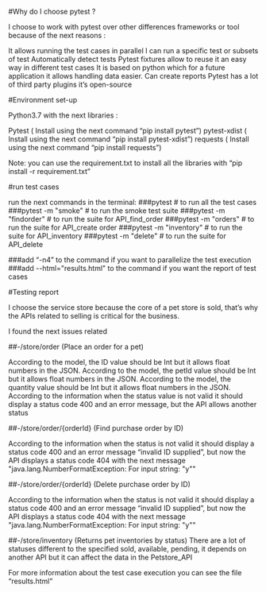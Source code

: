 #Why do I choose pytest ?

I choose to work with pytest over other differences frameworks or tool because of the next reasons :

It allows running the test cases in parallel
I can run a specific test or subsets of test
Automatically detect tests
Pytest fixtures allow to reuse it an easy way in different test cases
It is based on python which for a future application it allows handling data easier.
Can create reports
Pytest has a lot of third party plugins
it’s open-source


#Environment set-up

Python3.7 with the next libraries :

Pytest ( Install using the next command “pip install pytest”)
pytest-xdist ( Install using the next command “pip install pytest-xdist”)
requests ( Install using the next command “pip install requests”)

Note: you can use the requirement.txt to install all the libraries with 
“pip install -r requirement.txt”

#run test cases

run the next commands in the terminal:
###pytest # to run all the test cases 
###pytest -m "smoke" # to run the smoke test suite
###pytest -m "findorder" # to run the suite for API_find_order
###pytest -m "orders" # to run the suite for API_create order
###pytest -m "inventory" # to run the suite for API_inventory
###pytest -m "delete" # to run the suite for API_delete


###add “-n4” to the command if you want to parallelize the test execution
###add --html="results.html" to the command if you want the report of test cases

#Testing report

I choose the service store because the core of a pet store is sold, that’s why the APIs related to selling is critical for the business.

I found the next issues related

##-/store/order (Place an order for a pet)

According to the model, the ID value should be Int but it allows float numbers in the JSON.
According to the model, the petId value should be Int but it allows float numbers in the JSON.
According to the model, the quantity value should be Int but it allows float numbers in the JSON.
According to the information when the status value is not valid it should display a status code 400 and an error message, but the API allows another status 

##-/store/order/{orderId} (Find purchase order by ID)

According to the information when the status is not valid it should display a status code 400 and an error message “invalid ID supplied”, but now the API displays a status code 404 with the next message "java.lang.NumberFormatException: For input string: \"y\""


##-/store/order/{orderId} (Delete purchase order by ID)

According to the information when the status is not valid it should display a status code 400 and an error message “invalid ID supplied”, but now the API displays a status code 404 with the next message "java.lang.NumberFormatException: For input string: \"y\""

##-/store/inventory (Returns pet inventories by status)
There are a lot of statuses different to the specified sold, available, pending, it depends on another API but it can affect the data in the Petstore_API


For more information about the test case execution you can see the file “results.html”
